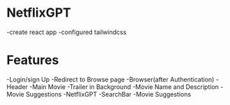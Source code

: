 # NetflixGPT 
-create react app
-configured tailwindcss

# Features
-Login/sign Up 
-Redirect to Browse page 
-Browser(after Authentication)
    -Header
    -Main Movie 
    -Trailer in Background
    -Movie Name and Description 
    -Movie Suggestions
-NetflixGPT 
  -SearchBar
  -Movie Suggestions